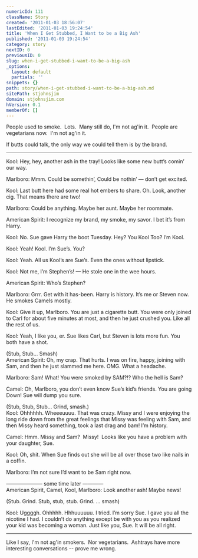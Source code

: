 ```yaml
---
numericId: 111
className: Story
created: '2011-01-03 18:56:07'
lastEdited: '2011-01-03 19:24:54'
title: 'When I Get Stubbed, I Want to be a Big Ash'
published: '2011-01-03 19:24:54'
category: story
nextID: 0
previousID: 0
slug: when-i-get-stubbed-i-want-to-be-a-big-ash
_options:
  layout: default
  partials: ''
snippets: {}
path: story/when-i-get-stubbed-i-want-to-be-a-big-ash.md
sitePath: stjohnsjim
domain: stjohnsjim.com
hVersion: 0.1
memberOf: []
---
```


People used to smoke. &nbsp;Lots. &nbsp;Many still do, I'm not ag'in it. &nbsp;People are vegetarians now. &nbsp;I'm not ag'in it.

If butts could talk, the only way we could tell them is by the brand.

---

Kool: Hey, hey, another ash in the tray! Looks like some new butt&rsquo;s comin&rsquo; our way.

Marlboro: Mmm. Could be somethin&rsquo;, Could be nothin&rsquo; &mdash; don&rsquo;t get excited.

Kool: Last butt here had some real hot embers to share. Oh. Look, another cig. That means there are two!

Marlboro: Could be anything. Maybe her aunt. Maybe her roommate.

American Spirit: I recognize my brand, my smoke, my savor. I bet it&rsquo;s from Harry.

Kool: No. Sue gave Harry the boot Tuesday. Hey? You Kool Too? I&rsquo;m Kool.

Kool: Yeah! Kool. I&rsquo;m Sue&rsquo;s. You?

Kool: Yeah. All us Kool&rsquo;s are Sue&rsquo;s. Even the ones without lipstick.

Kool: Not me, I&rsquo;m Stephen&rsquo;s! &mdash; He stole one in the wee hours.

American Spirit: Who&rsquo;s Stephen?

Marlboro: Grrr. Get with it has-been. Harry is history. It&rsquo;s me or Steven now. He smokes Camels mostly.

Kool: Give it up, Marlboro. You are just a cigarette butt. You were only joined to Carl for about five minutes at most, and then he just crushed you. Like all the rest of us.

Kool: Yeah, I like you, er. Sue likes Carl, but Steven is lots more fun. You both have a shot.

(Stub, Stub&hellip; Smash)  
American Spirit: Oh, my crap. That hurts. I was on fire, happy, joining with Sam, and then he just slammed me here. OMG. What a headache.

Marlboro: Sam! What! You were smoked by SAM?!? Who the hell is Sam?

Camel: Oh, Marlboro, you don&rsquo;t even know Sue&rsquo;s kid&rsquo;s friends. You are going Down! Sue will dump you sure.

(Stub, Stub, Stub&hellip; Grind, smash.)  
Kool: Ohhhhhh. Wheeeuuuu. That was crazy. Missy and I were enjoying the long ride down from the great feelings that Missy was feeling with Sam, and then Missy heard something, took a last drag and bam! I&rsquo;m history.

Camel: Hmm. Missy and Sam? &nbsp;Missy! &nbsp;Looks like you have a problem with your daughter, Sue.

Kool: Oh, shit. When Sue finds out she will be all over those two like nails in a coffin.

Marlboro: I&rsquo;m not sure I&rsquo;d want to be Sam right now.

&mdash;&mdash;&mdash;&mdash;&mdash;&mdash;&mdash; some time later &mdash;&mdash;&mdash;&mdash;  
American Spirit, Camel, Kool, Marlboro: Look another ash! Maybe news!

(Stub. Grind. Stub, stub, stub. Grind. &hellip; smash)

Kool: Uggggh. Ohhhhh. Hhhuuuuuu. I tried. I&rsquo;m sorry Sue. I gave you all the nicotine I had. I couldn&rsquo;t do anything except be with you as you realized your kid was becoming a woman. Just like you, Sue. It will be all right.

---

Like I say, I'm not ag'in smokers. &nbsp;Nor vegetarians. &nbsp;Ashtrays have more interesting conversations -- prove me wrong.
